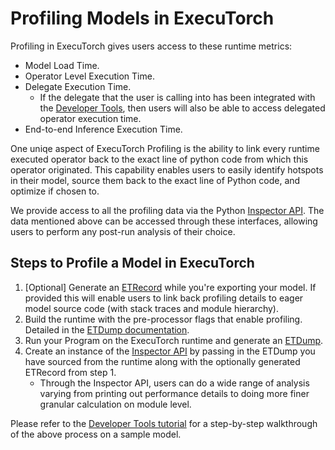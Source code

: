 # Profiling Models in ExecuTorch

Profiling in ExecuTorch gives users access to these runtime metrics:
- Model Load Time.
- Operator Level Execution Time.
- Delegate Execution Time.
  - If the delegate that the user is calling into has been integrated with the [Developer Tools](./delegate-debug.md), then users will also be able to access delegated operator execution time.
- End-to-end Inference Execution Time.

One uniqe aspect of ExecuTorch Profiling is the ability to link every runtime executed operator back to the exact line of python code from which this operator originated. This capability enables users to easily identify hotspots in their model, source them back to the exact line of Python code, and optimize if chosen to.

We provide access to all the profiling data via the Python [Inspector API](./sdk-inspector.rst). The data mentioned above can be accessed through these interfaces, allowing users to perform any post-run analysis of their choice.

## Steps to Profile a Model in ExecuTorch

1. [Optional] Generate an [ETRecord](./etrecord.rst) while you're exporting your model. If provided this will enable users to link back profiling details to eager model source code (with stack traces and module hierarchy).
2.  Build the runtime with the pre-processor flags that enable profiling. Detailed in the [ETDump documentation](./etdump.md).
3. Run your Program on the ExecuTorch runtime and generate an [ETDump](./etdump.md).
4. Create an instance of the [Inspector API](./sdk-inspector.rst) by passing in the ETDump you have sourced from the runtime along with the optionally generated ETRecord from step 1.
    - Through the Inspector API, users can do a wide range of analysis varying from printing out performance details to doing more finer granular calculation on module level.


Please refer to the [Developer Tools tutorial](./tutorials/devtools-integration-tutorial.rst) for a step-by-step walkthrough of the above process on a sample model.
